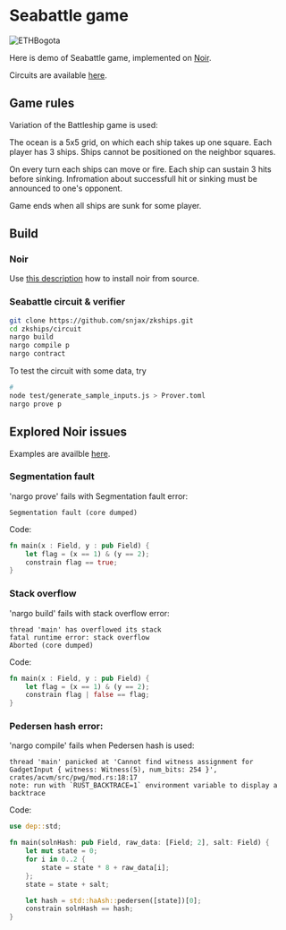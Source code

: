 # Seabattle game

![ETHBogota](https://bogota.ethglobal.com/img/ethbogota-logo.svg)


Here is demo of Seabattle game, implemented on [Noir](https://noir-lang.github.io/book/index.html).

Circuits are available [here](https://github.com/snjax/zkships/blob/master/circuit/src/main.nr).

## Game rules

Variation of the Battleship game is used:

The ocean is a 5x5 grid, on which each ship takes up one square. Each player has 3 ships. Ships cannot be positioned on the neighbor squares.

On every turn each ships can move or fire. Each ship can sustain 3 hits before sinking. Infromation about successfull hit or sinking must be announced to one's opponent.

Game ends when all ships are sunk for some player.


## Build

### Noir

Use [this description](https://docs.aztec.network/developers/noir#install-noir-from-source) how to install noir from source.

### Seabattle circuit & verifier

```bash
git clone https://github.com/snjax/zkships.git
cd zkships/circuit
nargo build
nargo compile p
nargo contract
```

To test the circuit with some data, try

```bash
# 
node test/generate_sample_inputs.js > Prover.toml
nargo prove p
```


## Explored Noir issues

Examples are availble [here](https://github.com/snjax/zkships/tree/master/issues).

### Segmentation fault

'nargo prove' fails with Segmentation fault error:

	Segmentation fault (core dumped)

Code:

```rust
fn main(x : Field, y : pub Field) {
    let flag = (x == 1) & (y == 2);
    constrain flag == true;
}
```

### Stack overflow

'nargo build' fails with stack overflow error:

	thread 'main' has overflowed its stack
	fatal runtime error: stack overflow
	Aborted (core dumped)

Code:

```rust
fn main(x : Field, y : pub Field) {
    let flag = (x == 1) & (y == 2);
    constrain flag | false == flag;
}
```

### Pedersen hash error:

'nargo compile' fails when Pedersen hash is used:

	thread 'main' panicked at 'Cannot find witness assignment for GadgetInput { witness: Witness(5), num_bits: 254 }', crates/acvm/src/pwg/mod.rs:18:17
	note: run with `RUST_BACKTRACE=1` environment variable to display a backtrace

Code:

```rust
use dep::std;

fn main(solnHash: pub Field, raw_data: [Field; 2], salt: Field) {
    let mut state = 0;
    for i in 0..2 {
        state = state * 8 + raw_data[i];
    };
    state = state + salt;

    let hash = std::haAsh::pedersen([state])[0];
    constrain solnHash == hash;
}
```
